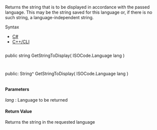 Returns the string that is to be displayed in accordance with the passed language. This may be the string saved for this language or, if there is no such string, a language-independent string.

Syntax

* [C#](#i-syntax-CS)
* [C++/CLI](#i-syntax-CPP2005)

```
```
public string GetStringToDisplay( 
   ISOCode.Language lang
)
```
```

```
```
public:
String^ GetStringToDisplay( 
   ISOCode.Language lang
)
```
```

#### Parameters

*lang*
:   Language to be returned

#### Return Value

Returns the string in the requested language


